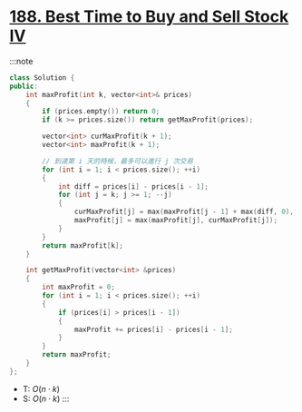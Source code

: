 # [188\. Best Time to Buy and Sell Stock IV](https://leetcode.com/problems/best-time-to-buy-and-sell-stock-iv/)


:::note
```cpp
class Solution {
public:
    int maxProfit(int k, vector<int>& prices)
    {
        if (prices.empty()) return 0;
        if (k >= prices.size()) return getMaxProfit(prices);

        vector<int> curMaxProfit(k + 1);
        vector<int> maxProfit(k + 1);

        // 到達第 i 天的時候，最多可以進行 j 次交易
        for (int i = 1; i < prices.size(); ++i)
        {
            int diff = prices[i] - prices[i - 1];
            for (int j = k; j >= 1; --j)
            {
                curMaxProfit[j] = max(maxProfit[j - 1] + max(diff, 0), curMaxProfit[j] + diff);
                maxProfit[j] = max(maxProfit[j], curMaxProfit[j]);
            }
        }
        return maxProfit[k];
    }

    int getMaxProfit(vector<int> &prices)
    {
        int maxProfit = 0;
        for (int i = 1; i < prices.size(); ++i)
        {
            if (prices[i] > prices[i - 1])
            {
                maxProfit += prices[i] - prices[i - 1];
            }
        }
        return maxProfit;
    }
};
```
- T: $O(n \cdot k)$
- S: $O(n \cdot k)$
:::
